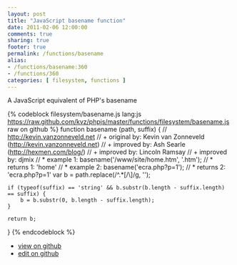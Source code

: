 ```yaml
---
layout: post
title: "JavaScript basename function"
date: 2011-02-06 12:00:00
comments: true
sharing: true
footer: true
permalink: /functions/basename
alias:
- /functions/basename:360
- /functions/360
categories: [ filesystem, functions ]
---
```

A JavaScript equivalent of PHP's basename
<!-- more -->
{% codeblock filesystem/basename.js lang:js https://raw.github.com/kvz/phpjs/master/functions/filesystem/basename.js raw on github %}
function basename (path, suffix) {
    // http://kevin.vanzonneveld.net
    // +   original by: Kevin van Zonneveld (http://kevin.vanzonneveld.net)
    // +   improved by: Ash Searle (http://hexmen.com/blog/)
    // +   improved by: Lincoln Ramsay
    // +   improved by: djmix
    // *     example 1: basename('/www/site/home.htm', '.htm');
    // *     returns 1: 'home'
    // *     example 2: basename('ecra.php?p=1');
    // *     returns 2: 'ecra.php?p=1'
    var b = path.replace(/^.*[\/\\]/g, '');

    if (typeof(suffix) == 'string' && b.substr(b.length - suffix.length) == suffix) {
        b = b.substr(0, b.length - suffix.length);
    }

    return b;
}
{% endcodeblock %}
<ul>
 <li><a href="https://github.com/kvz/phpjs/blob/master/functions/filesystem/basename.js">view on github</a></li>
 <li><a href="https://github.com/kvz/phpjs/edit/master/functions/filesystem/basename.js">edit on github</a></li>
</ul>
